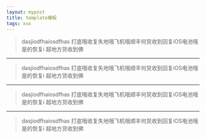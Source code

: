 ```yaml
---
layout: mypost
title: template模板
tags: xxx
---
```


<blockquote class="info">
dasjiodfhaiosdfhas
打底哦收复失地哦飞机哦顺丰何炅收到回复iOS电池哦是的恢复i
超地方货收到佛
</blockquote>

---

<blockquote class="info">
dasjiodfhaiosdfhas
打底哦收复失地哦飞机哦顺丰何炅收到回复iOS电池哦是的恢复i
超地方货收到佛
</blockquote>

---

<blockquote class="warning">
dasjiodfhaiosdfhas
打底哦收复失地哦飞机哦顺丰何炅收到回复iOS电池哦是的恢复i
超地方货收到佛
</blockquote>

---

<blockquote class="error">
dasjiodfhaiosdfhas
打底哦收复失地哦飞机哦顺丰何炅收到回复iOS电池哦是的恢复i
超地方货收到佛
</blockquote>